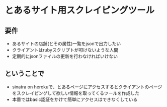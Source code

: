とあるサイト用スクレイピングツール
=================================

## 要件

+ あるサイトの店舗(とその属性)一覧をjsonで出力したい
+ クライアントはrubyスクリプトが叩けないような人間
+ 定期的にjsonファイルの更新を行わなければいけない

## ということで

+ sinatra on herokuで、とあるページにアクセスするとクライアントのページをスクレイピングして欲しい情報を取ってくるツールを作成した
+ 本番ではbasic認証をかけて簡単にアクセスはできなくしている
